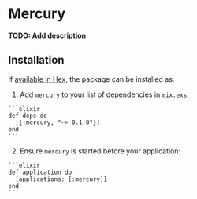 # Mercury

**TODO: Add description**

## Installation

If [available in Hex](https://hex.pm/docs/publish), the package can be installed as:

  1. Add `mercury` to your list of dependencies in `mix.exs`:

    ```elixir
    def deps do
      [{:mercury, "~> 0.1.0"}]
    end
    ```

  2. Ensure `mercury` is started before your application:

    ```elixir
    def application do
      [applications: [:mercury]]
    end
    ```

